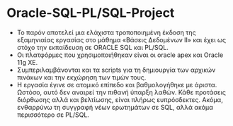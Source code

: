 # Oracle-SQL-PL/SQL-Project

* Το παρόν αποτελεί μια ελάχιστα τροποποιημένη έκδοση της εξαμηνιαίας εργασίας στο μάθημα «Βάσεις Δεδομένων ΙΙ» και έχει ως στόχο την εκπαίδευση σε ORACLE SQL και PL/SQL. 
* Οι πλατφόρμες που χρησιμοποιήθηκαν είναι οι oracle apex και Oracle 11g XE. 
* Συμπεριλαμβάνονται και τα scripts για τη δημιουργία των αρχικών πινάκων και την εκχώρηση των τιμών τους.
* Η εργασία έγινε σε ατομικό επίπεδο και βαθμολογήθηκε με άριστα. Ωστόσο, αυτό δεν αναιρεί την πιθανή ύπαρξη λαθών. Κάθε προτάσεις
διόρθωσης αλλά και βελτίωσης, είναι πλήρως ευπρόσδεκτες. Ακόμα, ενθαρρύνω τη συγγραφή νέων ερωτημάτων σε SQL, αλλά ακόμα
περισσότερο σε PL/SQL.
